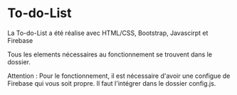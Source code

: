 # To-do-List
La To-do-List a été réalise avec HTML/CSS, Bootstrap, Javascirpt et Firebase

Tous les elements nécessaires au fonctionnement se trouvent dans le dossier.

Attention : Pour le fonctionnement, il est nécessaire d'avoir une configue de Firebase qui vous soit propre. Il faut l'intégrer dans le dossier config.js. 
